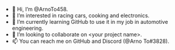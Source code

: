- 👋 Hi, I’m @ArnoTo458.
- 👀 I’m interested in racing cars, cooking and electronics.
- 🌱 I’m currently learning GitHub to use it in my job in automotive engineering.
- 💞️ I’m looking to collaborate on \<your project name>.
- 📫 You can reach me on GitHub and Discord (@Arno To#3828).

<!---
ArnoTo458/ArnoTo458 is a ✨ special ✨ repository because its `README.md` (this file) appears on your GitHub profile.
You can click the Preview link to take a look at your changes.
--->
